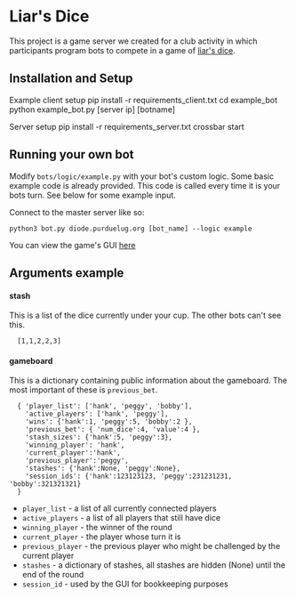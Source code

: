 # Liar's Dice

This project is a  game server we created for a club activity in which
participants program bots to compete in a game of [liar's dice](https://en.wikipedia.org/wiki/Liar's_dice). 

## Installation and Setup
Example client setup
    pip install -r requirements_client.txt
    cd example_bot
    python example_bot.py [server ip] [botname]

Server setup
    pip install -r requirements_server.txt
    crossbar start

## Running your own bot
Modify `bots/logic/example.py` with your bot's custom logic.  Some basic example code is already provided.  This code is called every time it is your bots turn.  See below for some example input.

Connect to the master server like so:

    python3 bot.py diode.purduelug.org [bot_name] --logic example
    
You can view the game's GUI [here](http://diode.purduelug.org:8080)
      
## Arguments example
#### stash
This is a list of the dice currently under your cup.  The other bots can't see this.

      [1,1,2,2,3]

#### gameboard
This is a dictionary containing public information about the gameboard.  The most important of these is `previous_bet`.

      { 'player_list': ['hank', 'peggy', 'bobby'],
        'active_players': ['hank', 'peggy'], 
        'wins': {'hank':1, 'peggy':5, 'bobby':2 }, 
        'previous_bet': { 'num_dice':4, 'value':4 }, 
        'stash_sizes': {'hank':5, 'peggy':3}, 
        'winning_player': 'hank', 
        'current_player':'hank', 
        'previous_player':'peggy', 
        'stashes': {'hank':None, 'peggy':None},
        'session_ids': {'hank':123123123, 'peggy':231231231, 'bobby':321321321}
      } 
    
- `player_list` - a list of all currently connected players
- `active_players` - a list of all players that still have dice
- `winning_player` - the winner of the round
- `current_player` - the player whose turn it is
- `previous_player` - the previous player who might be challenged by the current player
- `stashes` - a dictionary of stashes, all stashes are hidden (None) until the end of the round
- `session_id` - used by the GUI for bookkeeping purposes
